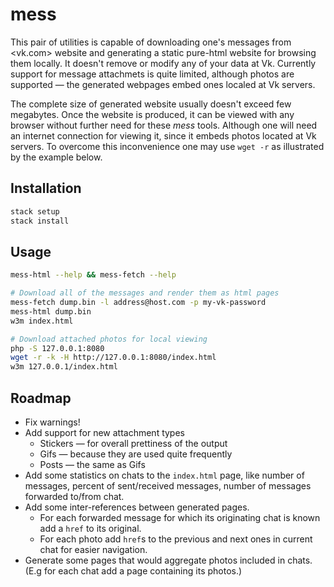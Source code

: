 # mess

This pair of utilities is capable of downloading one's messages from <vk.com>
website and generating a static pure-html website for browsing them locally. It
doesn't remove or modify any of your data at Vk. Currently support for message
attachmets is quite limited, although photos are supported — the generated
webpages embed ones localed at Vk servers.

The complete size of generated website usually doesn't exceed few megabytes.
Once the website is produced, it can be viewed with any browser without
further need for these *mess* tools. Although one will need an internet
connection for viewing it, since it embeds photos located at Vk servers. To
overcome this inconvenience one may use `wget -r` as illustrated by the example
below.

## Installation

```sh
stack setup
stack install
```

## Usage

```sh
mess-html --help && mess-fetch --help

# Download all of the messages and render them as html pages
mess-fetch dump.bin -l address@host.com -p my-vk-password
mess-html dump.bin
w3m index.html

# Download attached photos for local viewing
php -S 127.0.0.1:8080
wget -r -k -H http://127.0.0.1:8080/index.html
w3m 127.0.0.1/index.html
```

## Roadmap

  * Fix warnings!
  * Add support for new attachment types
    * Stickers — for overall prettiness of the output
    * Gifs — because they are used quite frequently
    * Posts — the same as Gifs
  * Add some statistics on chats to the `index.html` page, like number of
    messages, percent of sent/received messages, number of messages forwarded
    to/from chat.
  * Add some inter-references between generated pages.
    * For each forwarded message for which its originating chat is known add a
      `href` to its original.
    * For each photo add `href`s to the previous and next ones in current chat
      for easier navigation.
  * Generate some pages that would aggregate photos included in chats. (E.g for
    each chat add a page containing its photos.)
